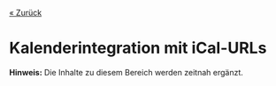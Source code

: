 
[« Zurück](/get-started)

# Kalenderintegration mit iCal-URLs

**Hinweis:** Die Inhalte zu diesem Bereich werden zeitnah ergänzt.